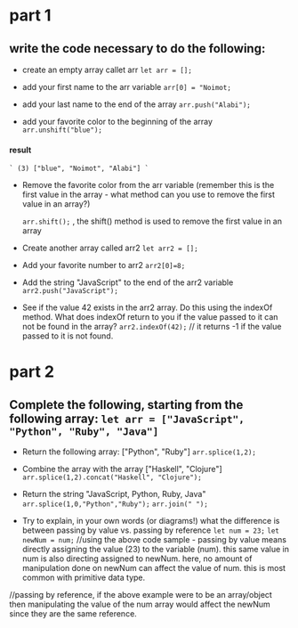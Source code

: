 # part 1

## write the code necessary to do the following:

- create an empty array callet arr
    ` let arr = []; `

- add your first name to the arr variable
    ` arr[0] = "Noimot; `

- add your last name to the end of the array
    ` arr.push("Alabi"); `

- add your favorite color to the beginning of the array
    ` arr.unshift("blue"); `

#### result
    ` (3) ["blue", "Noimot", "Alabi"] `

- Remove the favorite color from the arr variable (remember this is the first value in the array - what method can you use to remove the first value in an array?)

    ` arr.shift(); ` , the shift() method is used to remove the first value in an array

- Create another array called arr2
    ` let arr2 = []; `

- Add your favorite number to arr2
    ` arr2[0]=8; `

- Add the string "JavaScript" to the end of the arr2 variable
    ` arr2.push("JavaScript"); `

- See if the value 42 exists in the arr2 array. Do this using the indexOf method. What does indexOf return to you if the value passed to it can not be found in the array?
    ` arr2.indexOf(42); ` // it returns -1 if the value passed to it is not found.

# part 2

## Complete the following, starting from the following array: ` let arr = ["JavaScript", "Python", "Ruby", "Java"] `

- Return the following array: ["Python", "Ruby"]
    ` arr.splice(1,2); ` 

- Combine the array with the array ["Haskell", "Clojure"]
    ` arr.splice(1,2).concat("Haskell", "Clojure"); `

- Return the string "JavaScript, Python, Ruby, Java"
    ` arr.splice(1,0,"Python","Ruby"); `
    ` arr.join(" "); `

- Try to explain, in your own words (or diagrams!) what the difference is between passing by value vs. passing by reference
    ` let num = 23; ` 
    ` let newNum = num; `
//using the above code sample - passing by value means directly assigning the value (23) to the variable (num). this same value in num is also directing assigned to newNum. here, no amount of manipulation done on newNum can affect the value of num. this is most common with primitive data type.

//passing by reference, if the above example were to be an array/object then manipulating the value of the num array would affect the newNum since they are the same reference.